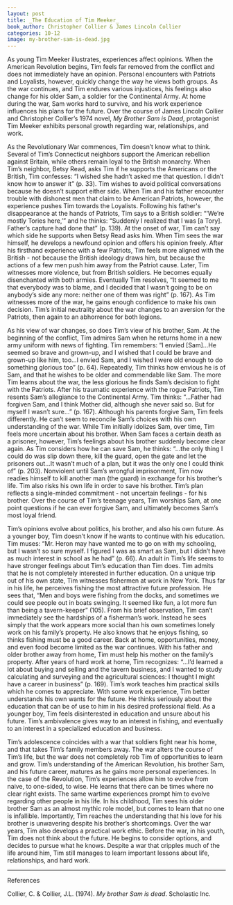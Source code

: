 ```yaml
---
layout: post
title: _The Education of Tim Meeker_
book_author: Christopher Collier & James Lincoln Collier
categories: 10-12
image: my-brother-sam-is-dead.jpg
---
```


As young Tim Meeker illustrates, experiences affect opinions. When the American Revolution begins, Tim feels far removed from the conflict and does not immediately have an opinion. Personal encounters with Patriots and Loyalists, however, quickly change the way he views both groups. As the war continues, and Tim endures various injustices, his feelings also change for his older Sam, a soldier for the Continental Army. At home during the war, Sam works hard to survive, and his work experience influences his plans for the future. Over the course of James Lincoln Collier and Christopher Collier’s 1974 novel, _My Brother Sam is Dead_, protagonist Tim Meeker exhibits personal growth regarding war, relationships, and work. 

As the Revolutionary War commences, Tim doesn’t know what to think. Several of Tim’s Connecticut neighbors support the American rebellion against Britain, while others remain loyal to the British monarchy. When Tim’s neighbor, Betsy Read, asks Tim if he supports the Americans or the British, Tim confesses: “I wished she hadn’t asked me that question. I didn’t know how to answer it” (p. 33). Tim wishes to avoid political conversations because he doesn’t support either side. When Tim and his father encounter trouble with dishonest men that claim to be American Patriots, however, the experience pushes Tim towards the Loyalists. Following his father's disappearance at the hands of Patriots, Tim says to a British soldier: “‘We’re mostly Tories here,’” and he thinks: “Suddenly I realized that I was [a Tory]. Father’s capture had done that” (p. 139). At the onset of war, Tim can’t say which side he supports when Betsy Read asks him. When Tim sees the war himself, he develops a newfound opinion and offers his opinion freely. After his firsthand experience with a few Patriots, Tim feels more aligned with the British - not because the British ideology draws him, but because the actions of a few men push him away from the Patriot cause. Later, Tim witnesses more violence, but from British soldiers. He becomes equally disenchanted with both armies. Eventually Tim resolves, “It seemed to me that everybody was to blame, and I decided that I wasn’t going to be on anybody’s side any more: neither one of them was right” (p. 167). As Tim witnesses more of the war, he gains enough confidence to make his own decision. Tim’s initial neutrality about the war changes to an aversion for the Patriots, then again to an abhorrence for both legions.

As his view of war changes, so does Tim’s view of his brother, Sam. At the beginning of the conflict, Tim admires Sam when he returns home in a new army uniform with news of fighting. Tim remembers: “I envied [Sam]…He seemed so brave and grown-up, and I wished that I could be brave and grown-up like him, too…I envied Sam, and I wished I were old enough to do something glorious too” (p. 64). Repeatedly, Tim thinks how envious he is of Sam, and that he wishes to be older and commendable like Sam. The more Tim learns about the war, the less glorious he finds Sam’s decision to fight with the Patriots. After his traumatic experience with the rogue Patriots, Tim resents Sam’s allegiance to the Continental Army. Tim thinks: “...Father had forgiven Sam, and I think Mother did, although she never said so. But for myself I wasn’t sure…” (p. 167). Although his parents forgive Sam, Tim feels differently. He can’t seem to reconcile Sam’s choices with his own understanding of the war. While Tim initially idolizes Sam, over time, Tim feels more uncertain about his brother. When Sam faces a certain death as a prisoner, however, Tim’s feelings about his brother suddenly become clear again. As Tim considers how he can save Sam, he thinks: “...the only thing I could do was slip down there, kill the guard, open the gate and let the prisoners out…It wasn’t much of a plan, but it was the only one I could think of” (p. 203). Nonviolent until Sam’s wrongful imprisonment, Tim now readies himself to kill another man (the guard) in exchange for his brother’s life. Tim also risks his own life in order to save his brother. Tim’s plan reflects a single-minded commitment - not uncertain feelings - for his brother. Over the course of Tim’s teenage years, Tim worships Sam, at one point questions if he can ever forgive Sam, and ultimately becomes Sam’s most loyal friend.

Tim’s opinions evolve about politics, his brother, and also his own future. As a younger boy, Tim doesn’t know if he wants to continue with his education. Tim muses: “Mr. Heron may have wanted me to go on with my schooling, but I wasn’t so sure myself. I figured I was as smart as Sam, but I didn’t have as much interest in school as he had” (p. 66). An adult in Tim’s life seems to have stronger feelings about Tim’s education than Tim does. Tim admits that he is not completely interested in further education. On a unique trip out of his own state, Tim witnesses fishermen at work in New York. Thus far in his life, he perceives fishing the most attractive future profession. He sees that, “Men and boys were fishing from the docks, and sometimes we could see people out in boats swinging. It seemed like fun, a lot more fun than being a tavern-keeper” (105). From his brief observation, Tim can’t immediately see the hardships of a fisherman’s work. Instead he sees simply that the work appears more social than his own sometimes lonely work on his family’s property. He also knows that he enjoys fishing, so thinks fishing must be a good career. Back at home, opportunities, money, and even food become limited as the war continues. With his father and older brother away from home, Tim must help his mother on the family’s property. After years of hard work at home, Tim recognizes: “...I’d learned a lot about buying and selling and the tavern business, and I wanted to study calculating and surveying and the agricultural sciences: I thought I might have a career in business” (p. 169). Tim’s work teaches him practical skills which he comes to appreciate. With some work experience, Tim better understands his own wants for the future. He thinks seriously about the education that can be of use to him in his desired professional field. As a younger boy, Tim feels disinterested in education and unsure about his future. Tim’s ambivalence gives way to an interest in fishing, and eventually to an interest in a specialized education and business.

Tim’s adolescence coincides with a war that soldiers fight near his home, and that takes Tim’s family members away. The war alters the course of Tim’s life, but the war does not completely rob Tim of opportunities to learn and grow. Tim’s understanding of the American Revolution, his brother Sam, and his future career, matures as he gains more personal experiences. In the case of the Revolution, Tim’s experiences allow him to evolve from naive, to one-sided, to wise. He learns that there can be times where no clear right exists. The same wartime experiences prompt him to evolve regarding other people in his life. In his childhood, Tim sees his older brother Sam as an almost mythic role model, but comes to learn that no one is infallible. Importantly, Tim reaches the understanding that his love for his brother is unwavering despite his brother’s shortcomings. Over the war years, Tim also develops a practical work ethic. Before the war, in his youth, Tim does not think about the future. He begins to consider options, and decides to pursue what he knows. Despite a war that cripples much of the life around him, Tim still manages to learn important lessons about life, relationships, and hard work.

---
References

Collier, C. & Collier, J.L. (1974). _My brother Sam is dead_. Scholastic Inc.
